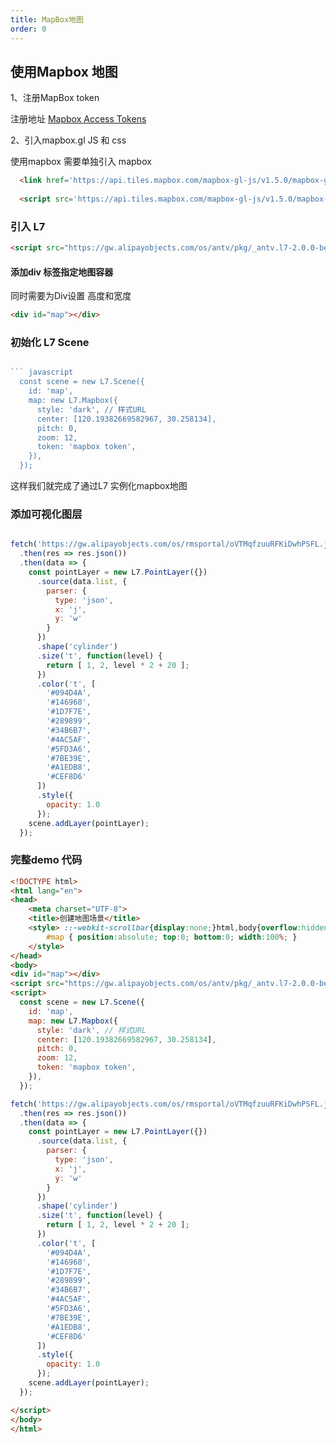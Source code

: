 ```yaml
---
title: MapBox地图
order: 0
---
```


## 使用Mapbox 地图

1、注册MapBox token

   注册地址 [Mapbox Access Tokens](https://docs.mapbox.com/help/how-mapbox-works/access-tokens/#creating-and-managing-access-tokens)

2、引入mapbox.gl JS 和 css

使用mapbox 需要单独引入 mapbox

```html
  <link href='https://api.tiles.mapbox.com/mapbox-gl-js/v1.5.0/mapbox-gl.css' rel='stylesheet' />
  
  <script src='https://api.tiles.mapbox.com/mapbox-gl-js/v1.5.0/mapbox-gl.js'></script>
```


### 引入 L7 


```html
<script src="https://gw.alipayobjects.com/os/antv/pkg/_antv.l7-2.0.0-beta.9/dist/l7.js"></script>
```


####  添加div 标签指定地图容器

同时需要为Div设置 高度和宽度

``` html
<div id="map"></div>
````

### 初始化 L7 Scene


``` javascript

``` javascript
  const scene = new L7.Scene({
    id: 'map',
    map: new L7.Mapbox({
      style: 'dark', // 样式URL
      center: [120.19382669582967, 30.258134],
      pitch: 0,
      zoom: 12,
      token: 'mapbox token',
    }),
  });


```

这样我们就完成了通过L7 实例化mapbox地图


### 添加可视化图层



``` javascript

fetch('https://gw.alipayobjects.com/os/rmsportal/oVTMqfzuuRFKiDwhPSFL.json')
  .then(res => res.json())
  .then(data => {
    const pointLayer = new L7.PointLayer({})
      .source(data.list, {
        parser: {
          type: 'json',
          x: 'j',
          y: 'w'
        }
      })
      .shape('cylinder')
      .size('t', function(level) {
        return [ 1, 2, level * 2 + 20 ];
      })
      .color('t', [
        '#094D4A',
        '#146968',
        '#1D7F7E',
        '#289899',
        '#34B6B7',
        '#4AC5AF',
        '#5FD3A6',
        '#7BE39E',
        '#A1EDB8',
        '#CEF8D6'
      ])
      .style({
        opacity: 1.0
      });
    scene.addLayer(pointLayer);
  });

  ```


### 完整demo 代码

```html
<!DOCTYPE html>
<html lang="en">
<head>
    <meta charset="UTF-8">
    <title>创建地图场景</title>
    <style> ::-webkit-scrollbar{display:none;}html,body{overflow:hidden;margin:0;}
    	#map { position:absolute; top:0; bottom:0; width:100%; }
    </style>
</head>
<body>
<div id="map"></div>
<script src="https://gw.alipayobjects.com/os/antv/pkg/_antv.l7-2.0.0-beta.9/dist/l7.js"></script>
<script>
  const scene = new L7.Scene({
    id: 'map',
    map: new L7.Mapbox({
      style: 'dark', // 样式URL
      center: [120.19382669582967, 30.258134],
      pitch: 0,
      zoom: 12,
      token: 'mapbox token',
    }),
  });

fetch('https://gw.alipayobjects.com/os/rmsportal/oVTMqfzuuRFKiDwhPSFL.json')
  .then(res => res.json())
  .then(data => {
    const pointLayer = new L7.PointLayer({})
      .source(data.list, {
        parser: {
          type: 'json',
          x: 'j',
          y: 'w'
        }
      })
      .shape('cylinder')
      .size('t', function(level) {
        return [ 1, 2, level * 2 + 20 ];
      })
      .color('t', [
        '#094D4A',
        '#146968',
        '#1D7F7E',
        '#289899',
        '#34B6B7',
        '#4AC5AF',
        '#5FD3A6',
        '#7BE39E',
        '#A1EDB8',
        '#CEF8D6'
      ])
      .style({
        opacity: 1.0
      });
    scene.addLayer(pointLayer);
  });

</script>
</body>
</html>

```



